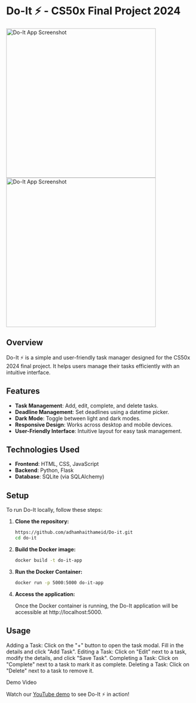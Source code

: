 # Do-It ⚡️ - CS50x Final Project 2024

<p float="left">
  <img src="https://github.com/adhamhaithameid/Do-it/assets/154730935/ee23d8e3-bc89-44e7-8e3e-19871b5cc8d7" alt="Do-It App Screenshot" width="400" />
  <img src="https://github.com/adhamhaithameid/Do-it/assets/154730935/c2b01685-4c17-4282-bcb0-a684b548c650" alt="Do-It App Screenshot" width="400" />
</p>

## Overview

Do-It ⚡️ is a simple and user-friendly task manager designed for the CS50x 2024 final project. It helps users manage their tasks efficiently with an intuitive interface.

## Features

- **Task Management**: Add, edit, complete, and delete tasks.
- **Deadline Management**: Set deadlines using a datetime picker.
- **Dark Mode**: Toggle between light and dark modes.
- **Responsive Design**: Works across desktop and mobile devices.
- **User-Friendly Interface**: Intuitive layout for easy task management.

## Technologies Used

- **Frontend**: HTML, CSS, JavaScript
- **Backend**: Python, Flask
- **Database**: SQLite (via SQLAlchemy)

## Setup

To run Do-It locally, follow these steps:

1. **Clone the repository:**
   ```bash
   https://github.com/adhamhaithameid/Do-it.git
   cd do-it
2. **Build the Docker image:**
    ```bash
    docker build -t do-it-app
    ```
3. **Run the Docker Container:**
    ```bash
    docker run -p 5000:5000 do-it-app
    ```
4. **Access the application:**
   
   Once the Docker container is running, the Do-It application will be accessible at http://localhost:5000.

## Usage
Adding a Task: Click on the "+" button to open the task modal. Fill in the details and click "Add Task".
Editing a Task: Click on "Edit" next to a task, modify the details, and click "Save Task".
Completing a Task: Click on "Complete" next to a task to mark it as complete.
Deleting a Task: Click on "Delete" next to a task to remove it.

Demo Video

Watch our [YouTube demo](https://www.youtube.com/watch?v=your-video-id) to see Do-It ⚡️ in action!
